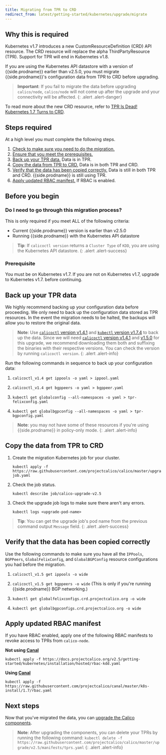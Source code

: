 ```yaml
---
title: Migrating from TPR to CRD
redirect_from: latest/getting-started/kubernetes/upgrade/migrate
---
```


## Why this is required

Kubernetes v1.7 introduces a new CustomResourceDefinition (CRD) API resource. 
The CRD resource will replace the alpha ThirdPartyResource (TPR). Support for 
TPR will end in Kubernetes v1.8. 

If you are using the Kubernetes API datastore with a version of {{side.prodname}} earlier
than v2.5.0, you must migrate {{side.prodname}}'s configuration data from TPR to CRD before 
upgrading. 

> **Important**: If you fail to migrate the data before upgrading `calico/node`, 
> `calico/node` will not come up after the upgrade and your connectivity 
> will be affected.
{: .alert .alert-danger}

To read more about the new CRD resource, refer to [TPR Is Dead! Kubernetes 1.7 Turns to CRD](https://coreos.com/blog/custom-resource-kubernetes-v17). 

## Steps required

At a high level you must complete the following steps.

1. [Check to make sure you need to do the migration.](#do-i-need-to-go-through-this-migration-process)
1. [Ensure that you meet the prerequisites.](#prerequisite)
1. [Back up your TPR data.](#back-up-your-configuration-data) Data is in TPR.
1. [Copy the data from TPR to CRD.](#migration-process) Data is in both TPR and CRD.
1. [Verify that the data has been copied correctly.](#verify-that-the-data-has-been-copied-correctly) Data 
   is still in both TPR and CRD. {{side.prodname}} is still using TPR.
1. [Apply updated RBAC manifest.](#apply-updated-RBAC-manifest) If RBAC is enabled.

## Before you begin

### Do I need to go through this migration process?

This is only required if you meet ALL of the following criteria:

- Current {{side.prodname}} version is earlier than v2.5.0
- Running {{side.prodname}} with the Kubernetes API datastore 

> **Tip**: If `calicoctl version` returns a `Cluster Type` of `KDD`, you are 
> using the Kubernetes API datastore.
{: .alert .alert-success}

### Prerequisite

You must be on Kubernetes v1.7. If you are not on Kubernetes v1.7,  upgrade to 
Kubernetes v1.7. before continuing.

## Back up your TPR data

We highly recommend backing up your configuration data before proceeding. We only 
need to back up the configuration data stored as TPR resources. In the event the 
migration needs to be halted, the backups will allow you to restore the original data.

> **Note**: Use [`calicoctl` version v1.4.1](https://github.com/projectcalico/calicoctl/releases/tag/v1.4.1) 
> and [`kubectl` version v1.7.4](https://kubernetes.io/docs/tasks/tools/install-kubectl/) 
> to back up the data. Since we will need [`calicoctl` version v1.4.1](https://github.com/projectcalico/calicoctl/releases/tag/v1.4.1) 
> and [v1.5.0](https://github.com/projectcalico/calicoctl/releases/tag/v1.5.0) 
> for this upgrade, we recommend downloading them both and suffixing the binaries 
> with their respective versions. You can check the version by running 
> `calicoctl version`.
{: .alert .alert-info}
 
Run the following commands in sequence to back up your configuration data:

1. `calicoctl_v1.4 get ippools -o yaml > ippool.yaml`
  
1. `calicoctl_v1.4 get bgppeers -o yaml > bgppeer.yaml`
  
1. `kubectl get globalconfig --all-namespaces -o yaml > tpr-felixconfig.yaml`
  
1. `kubectl get globalbgpconfig --all-namespaces -o yaml > tpr-bgpconfig.yaml`

> **Note**: you may not have some of these resources if you're using {{side.prodname}} in 
> policy-only mode.
{: .alert .alert-info}

## Copy the data from TPR to CRD

1. Create the migration Kubernetes job for your cluster.

   ```
   kubectl apply -f https://raw.githubusercontent.com/projectcalico/calico/master/upgrade/v2.5/manifests/upgrade-job.yaml
   ```

1. Check the job status.

   ```
   kubectl describe job/calico-upgrade-v2.5
   ```

1. Check the upgrade job logs to make sure there aren't any errors. 

   ```
   kubectl logs <upgrade-pod-name>
   ```

> **Tip**: You can get the upgrade job's pod name from the previous command output 
> `Message` field.
{: .alert .alert-success}

## Verify that the data has been copied correctly

Use the following commands to make sure you have all the `IPPools`, `BGPPeers`, 
`GlobalFelixConfig`, and `GlobalBGPConfig` resource configurations you had before 
the migration.

1. `calicoctl_v1.5 get ippools -o wide`
  
1. `calicoctl_v1.5 get bgppeers -o wide` (This is only if you're running {{side.prodname}} BGP networking.)
  
1. `kubectl get globalfelixconfigs.crd.projectcalico.org -o wide`
  
1. `kubectl get globalbgpconfigs.crd.projectcalico.org -o wide`

## Apply updated RBAC manifest

If you have RBAC enabled, apply one of the following RBAC manifests to revoke
access to TPRs from `calico-node`.

**Not using [Canal](https://github.com/projectcalico/canal/tree/master/k8s-install)**

```
kubectl apply -f https://docs.projectcalico.org/v2.5/getting-started/kubernetes/installation/hosted/rbac-kdd.yaml 
```

**Using [Canal](https://github.com/projectcalico/canal/tree/master/k8s-install)**

```
kubectl apply -f https://raw.githubusercontent.com/projectcalico/canal/master/k8s-install/1.7/rbac.yaml 
```
  
## Next steps

Now that you've migrated the data, you can [upgrade the Calico components](/{{page.version}}/getting-started/kubernetes/upgrade/upgrade/).

> **Note**: After upgrading the components, you can delete your TPRs by running the 
> following command: `kubectl delete -f https://raw.githubusercontent.com/projectcalico/calico/master/upgrade/v2.5/manifests/tprs.yaml`
{: .alert .alert-info}

